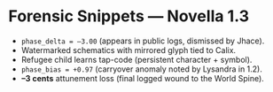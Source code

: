 # Forensic Snippets — Novella 1.3

- `phase_delta = –3.00` (appears in public logs, dismissed by Jhace).  
- Watermarked schematics with mirrored glyph tied to Calix.  
- Refugee child learns tap-code (persistent character + symbol).  
- `phase_bias = +0.97` (carryover anomaly noted by Lysandra in 1.2).  
- **–3 cents** attunement loss (final logged wound to the World Spine).  
